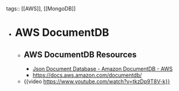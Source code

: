 tags:: [[AWS]], [[MongoDB]]

- # AWS DocumentDB
	- ## AWS DocumentDB Resources
		- [Json Document Database - Amazon DocumentDB - AWS](https://aws.amazon.com/documentdb/)
		- https://docs.aws.amazon.com/documentdb/
	- {{video https://www.youtube.com/watch?v=tkzDp9T8V-k}}